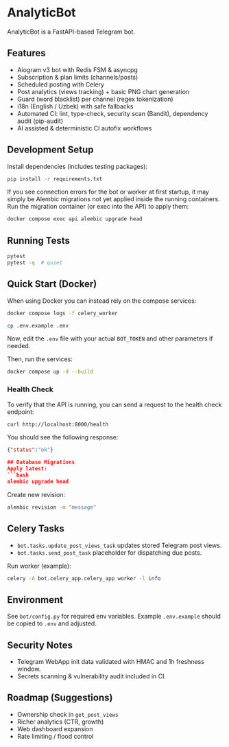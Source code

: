 # AnalyticBot

AnalyticBot is a FastAPI-based Telegram bot.

## Features
- Aiogram v3 bot with Redis FSM & asyncpg
- Subscription & plan limits (channels/posts)
- Scheduled posting with Celery
- Post analytics (views tracking) + basic PNG chart generation
- Guard (word blacklist) per channel (regex tokenization)
- i18n (English / Uzbek) with safe fallbacks
- Automated CI: lint, type-check, security scan (Bandit), dependency audit (pip-audit)
- AI assisted & deterministic CI autofix workflows

## Development Setup

Install dependencies (includes testing packages):

```bash
pip install -r requirements.txt
```
If you see connection errors for the bot or worker at first startup, it may simply be Alembic migrations not yet applied inside the running containers. Run the migration container (or exec into the API) to apply them:

```bash
docker compose exec api alembic upgrade head
```

## Running Tests

```bash
pytest
pytest -q  # quiet
```

## Quick Start (Docker)
When using Docker you can instead rely on the compose services:
```bash
docker compose logs -f celery_worker
```

```bash
cp .env.example .env
```

Now, edit the `.env` file with your actual `BOT_TOKEN` and other parameters if needed.

Then, run the services:

```bash
docker compose up -d --build
```

### Health Check

To verify that the API is running, you can send a request to the health check endpoint:

```bash
curl http://localhost:8000/health
```

You should see the following response:

```json
{"status":"ok"}

## Database Migrations
Apply latest:
```bash
alembic upgrade head
```
Create new revision:
```bash
alembic revision -m "message"
```

## Celery Tasks
- `bot.tasks.update_post_views_task` updates stored Telegram post views.
- `bot.tasks.send_post_task` placeholder for dispatching due posts.

Run worker (example):
```bash
celery -A bot.celery_app.celery_app worker -l info
```

## Environment
See `bot/config.py` for required env variables. Example `.env.example` should be copied to `.env` and adjusted.

## Security Notes
- Telegram WebApp init data validated with HMAC and 1h freshness window.
- Secrets scanning & vulnerability audit included in CI.

## Roadmap (Suggestions)
- Ownership check in `get_post_views`
- Richer analytics (CTR, growth)
- Web dashboard expansion
- Rate limiting / flood control

```
